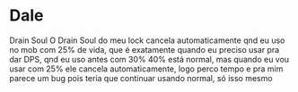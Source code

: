 # Dale
Drain Soul
O Drain Soul do meu lock cancela automaticamente qnd eu uso no mob com 25% de vida, que é exatamente quando eu preciso usar pra dar DPS, qnd eu uso antes com 30% 40% está normal, mas quando eu vou usar com 25% ele cancela automaticamente, logo perco tempo e pra mim parece um bug pois teria que continuar usando normal, só isso mesmo
